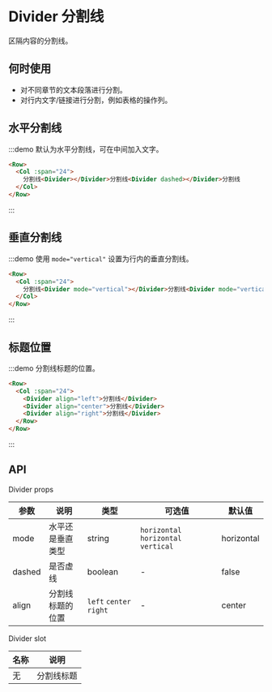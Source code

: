 # Divider 分割线

区隔内容的分割线。

## 何时使用

- 对不同章节的文本段落进行分割。
- 对行内文字/链接进行分割，例如表格的操作列。

## 水平分割线

:::demo 默认为水平分割线，可在中间加入文字。

```html
<Row>
  <Col :span="24">
    分割线<Divider></Divider>分割线<Divider dashed></Divider>分割线
  </Col>
</Row>
```
:::

## 垂直分割线

:::demo 使用 `mode="vertical"` 设置为行内的垂直分割线。

```html
<Row>
  <Col :span="24">
    分割线<Divider mode="vertical"></Divider>分割线<Divider mode="vertical" dashed></Divider>分割线
  </Col>
</Row>
```
:::

## 标题位置

:::demo 分割线标题的位置。

```html
<Row>
  <Col :span="24">
    <Divider align="left">分割线</Divider>
    <Divider align="center">分割线</Divider>
    <Divider align="right">分割线</Divider>
  </Row>
</Row>
```
:::

## API

Divider props

| 参数 | 说明 | 类型 | 可选值 | 默认值 |
|---- |---- |---- |---- |---- |
| mode | 水平还是垂直类型 | string | `horizontal` `horizontal vertical` | horizontal |
| dashed | 是否虚线 | boolean | - | false |
| align | 分割线标题的位置 | `left` `center` `right` | - | center |

Divider slot

| 名称 | 说明 |
|---- |---- |
| 无 | 分割线标题 |

<script>
  import Row from '@/components/row';
  import Col from '@/components/col';
  import Divider from '@/components/Divider';

  export default {
    components: {
      Row,
      Col,
      Divider,
    },
  };
</script>
